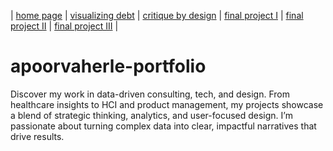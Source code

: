 | [home page](https://herleapoorva.github.io/apoorvaherle-portfolio/) | [visualizing debt](https://herleapoorva.github.io/apoorvaherle-portfolio/visualizing-government-debt) | [critique by design](https://herleapoorva.github.io/apoorvaherle-portfolio/critiqueBYdesign) | [final project I](https://herleapoorva.github.io/apoorvaherle-portfolio/final_project_ApoorvaHerle.md) | [final project II](final-project-part-two) | [final project III](final-project-part-three) |

# apoorvaherle-portfolio
Discover my work in data-driven consulting, tech, and design. From healthcare insights to HCI and product management, my projects showcase a blend of strategic thinking, 
analytics, and user-focused design. I’m passionate about turning complex data into clear, impactful narratives that drive results.
